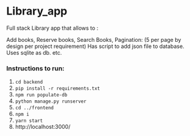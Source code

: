 # Library_app
Full stack Library app that allows to :

Add books,
Reserve books,
Search Books,
Pagination: (5 per page by design per project requirement)
Has script to add json file to database. 
Uses sqlite as db. 
etc. 

### Instructions to run:

1. `cd backend`
2.  `pip install -r requirements.txt `
3. `npm run populate-db`
4. `python manage.py runserver`
5. `cd ../frontend`
6. `npm i`
7. `yarn start `
8. http://localhost:3000/






